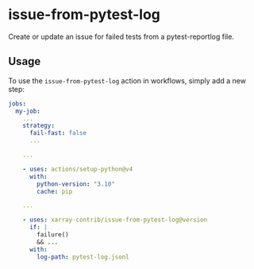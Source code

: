 # issue-from-pytest-log

Create or update an issue for failed tests from a pytest-reportlog file.

## Usage

To use the `issue-from-pytest-log` action in workflows, simply add a new step:
```yaml
jobs:
  my-job:
    ...
    strategy:
      fail-fast: false
      ...

    ...

    - uses: actions/setup-python@v4
      with:
        python-version: "3.10"
        cache: pip

    ...

    - uses: xarray-contrib/issue-from-pytest-log@version
      if: |
        failure()
        && ...
      with:
        log-path: pytest-log.jsonl
```
